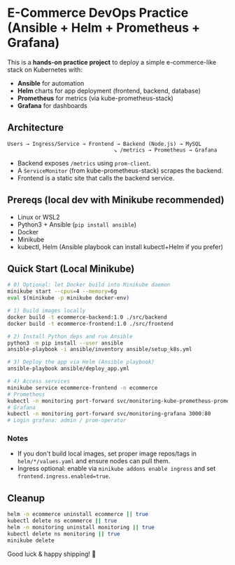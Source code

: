 # E-Commerce DevOps Practice (Ansible + Helm + Prometheus + Grafana)

This is a **hands-on practice project** to deploy a simple e-commerce-like stack on Kubernetes with:
- **Ansible** for automation
- **Helm** charts for app deployment (frontend, backend, database)
- **Prometheus** for metrics (via kube-prometheus-stack)
- **Grafana** for dashboards

## Architecture
```
Users → Ingress/Service → Frontend → Backend (Node.js) → MySQL
                                  ↘ /metrics → Prometheus → Grafana
```
- Backend exposes `/metrics` using `prom-client`.
- A `ServiceMonitor` (from kube-prometheus-stack) scrapes the backend.
- Frontend is a static site that calls the backend service.

## Prereqs (local dev with Minikube recommended)
- Linux or WSL2
- Python3 + Ansible (`pip install ansible`)
- Docker
- Minikube
- kubectl, Helm (Ansible playbook can install kubectl+Helm if you prefer)

## Quick Start (Local Minikube)
```bash
# 0) Optional: let Docker build into Minikube daemon
minikube start --cpus=4 --memory=6g
eval $(minikube -p minikube docker-env)

# 1) Build images locally
docker build -t ecommerce-backend:1.0 ./src/backend
docker build -t ecommerce-frontend:1.0 ./src/frontend

# 2) Install Python deps and run Ansible
python3 -m pip install --user ansible
ansible-playbook -i ansible/inventory ansible/setup_k8s.yml

# 3) Deploy the app via Helm (Ansible playbook)
ansible-playbook ansible/deploy_app.yml

# 4) Access services
minikube service ecommerce-frontend -n ecommerce
# Prometheus
kubectl -n monitoring port-forward svc/monitoring-kube-prometheus-prometheus 9090:9090
# Grafana
kubectl -n monitoring port-forward svc/monitoring-grafana 3000:80
# Login grafana: admin / prom-operator
```

### Notes
- If you don't build local images, set proper image repos/tags in `helm/*/values.yaml` and ensure nodes can pull them.
- Ingress optional: enable via `minikube addons enable ingress` and set `frontend.ingress.enabled=true`.

## Cleanup
```bash
helm -n ecommerce uninstall ecommerce || true
kubectl delete ns ecommerce || true
helm -n monitoring uninstall monitoring || true
kubectl delete ns monitoring || true
minikube delete
```

Good luck & happy shipping! 🚀
